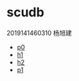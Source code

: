 # scudb

2019141460310 杨旭建

- [p0](p0)
- [h1](h1)
- [h2](h2)
- [p1](https://github.com/shizuku/scudb/tree/p1)
